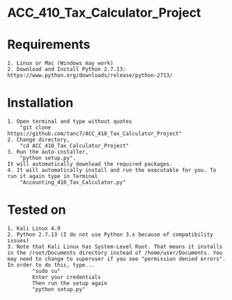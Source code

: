 # ACC_410_Tax_Calculator_Project

# Requirements

    1. Linux or Mac (Windows may work)
    2. Download and Install Python 2.7.13: https://www.python.org/downloads/release/python-2713/
    
# Installation
    1. Open terminal and type without quotes
        "git clone https://github.com/tanc7/ACC_410_Tax_Calculator_Project"
    2. Change directory, 
        "cd ACC_410_Tax_Calculator_Project"
    3. Run the auto-installer, 
        "python setup.py". 
    It will automatically download the required packages.
    4. It will automatically install and run the executable for you. To run it again type in Terminal 
        "Accounting_410_Tax_Calculator.py"

# Tested on
    1. Kali Linux 4.9
    2. Python 2.7.13 (I do not use Python 3.x because of compatibility issues)
    3. Note that Kali Linux has System-Level Root. That means it installs in the /root/Documents directory instead of /home/user/Documents. You may need to change to superuser if you see "permission denied errors". In order to do this, type...
            "sudo su"
            Enter your credentials
            Then run the setup again
            "python setup.py"
